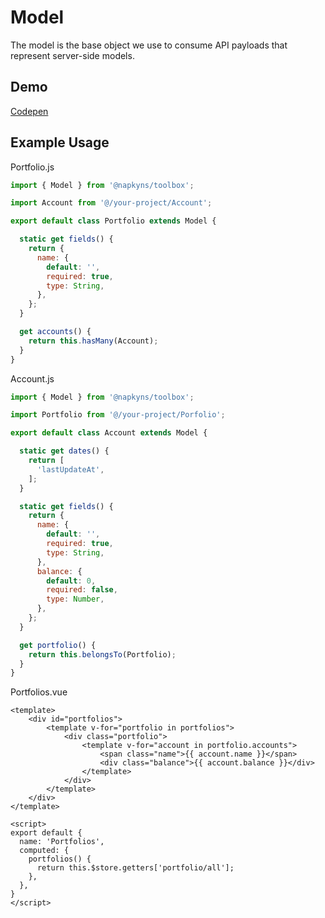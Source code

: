 # Model

The model is the base object we use to consume API payloads that represent server-side models. 

## Demo

[Codepen](https://codepen.io/nickhough/pen/abmZwJo)

## Example Usage

Portfolio.js
```javascript
import { Model } from '@napkyns/toolbox';

import Account from '@/your-project/Account';

export default class Portfolio extends Model {

  static get fields() {
    return {
      name: {
        default: '',
        required: true,
        type: String,
      },
    };
  }

  get accounts() {
    return this.hasMany(Account);
  }
}
```

Account.js
```javascript
import { Model } from '@napkyns/toolbox';

import Portfolio from '@/your-project/Porfolio';

export default class Account extends Model {

  static get dates() {
    return [
      'lastUpdateAt',
    ];
  }

  static get fields() {
    return {
      name: {
        default: '',
        required: true,
        type: String,
      },
      balance: {
        default: 0,
        required: false,
        type: Number,
      },
    };
  }

  get portfolio() {
    return this.belongsTo(Portfolio);
  }
}
```

Portfolios.vue
```vue
<template>
    <div id="portfolios">
        <template v-for="portfolio in portfolios">
            <div class="portfolio">
                <template v-for="account in portfolio.accounts">
                    <span class="name">{{ account.name }}</span>
                    <div class="balance">{{ account.balance }}</div>
                </template>
            </div>
        </template>
    </div>
</template>

<script>
export default {
  name: 'Portfolios',
  computed: {
    portfolios() {
      return this.$store.getters['portfolio/all'];
    },
  },
}
</script>
```